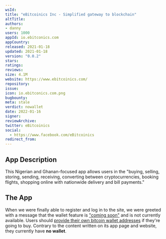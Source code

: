 ```yaml
---
wsId: 
title: "eBitcoinics Inc - Simplified gateway to blockchain"
altTitle: 
authors:
- danny
users: 1000
appId: io.ebitconics.com
appCountry: 
released: 2021-01-18
updated: 2021-01-18
version: "0.0.2"
stars: 
ratings: 
reviews: 
size: 4.1M
website: https://www.ebitcoinics.com/
repository: 
issue: 
icon: io.ebitconics.com.png
bugbounty: 
meta: stale
verdict: nowallet
date: 2022-01-16
signer: 
reviewArchive:
twitter: eBitcoinics
social:
  - https://www.facebook.com/eBitcoinics
redirect_from:
---
```


## App Description

This Nigerian and Ghanan-focused app allows users in the "buying, selling, storing, sending, receiving, converting between cryptocurrencies, booking flights, shopping online with nationwide delivery and bill payments."

## The App

When we were finally able to register and log in to the site, we were greeted with a message that the wallet feature is ["coming soon"](https://twitter.com/BitcoinWalletz/status/1460159363566346241) and is not currently available. Users should [provide their own bitcoin wallet addresses](https://twitter.com/BitcoinWalletz/status/1460158731660922885/photo/1) if they're going to buy. Contrary to the content written on its app page and website, they currently have **no wallet**.

